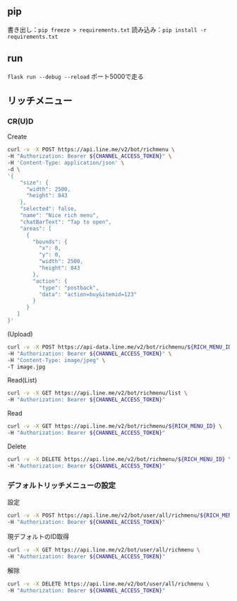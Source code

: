 ## pip
書き出し：`pip freeze > requirements.txt`
読み込み：`pip install -r requirements.txt`

## run
`flask run --debug --reload`
ポート5000で走る

## リッチメニュー
### CR(U)D
Create
```sh
curl -v -X POST https://api.line.me/v2/bot/richmenu \
-H "Authorization: Bearer ${CHANNEL_ACCESS_TOKEN}" \
-H 'Content-Type: application/json' \
-d \
'{
    "size": {
      "width": 2500,
      "height": 843
    },
    "selected": false,
    "name": "Nice rich menu",
    "chatBarText": "Tap to open",
    "areas": [
      {
        "bounds": {
          "x": 0,
          "y": 0,
          "width": 2500,
          "height": 843
        },
        "action": {
          "type": "postback",
          "data": "action=buy&itemid=123"
        }
      }
   ]
}'
```
(Upload)
```sh
curl -v -X POST https://api-data.line.me/v2/bot/richmenu/${RICH_MENU_ID}/content \
-H "Authorization: Bearer ${CHANNEL_ACCESS_TOKEN}" \
-H "Content-Type: image/jpeg" \
-T image.jpg
```
Read(List)
```sh
curl -v -X GET https://api.line.me/v2/bot/richmenu/list \
-H "Authorization: Bearer ${CHANNEL_ACCESS_TOKEN}"
```
Read
```sh
curl -v -X GET https://api.line.me/v2/bot/richmenu/${RICH_MENU_ID} \
-H "Authorization: Bearer ${CHANNEL_ACCESS_TOKEN}"
```
Delete
```sh
curl -v -X DELETE https://api.line.me/v2/bot/richmenu/${RICH_MENU_ID} \
-H "Authorization: Bearer ${CHANNEL_ACCESS_TOKEN}"
```

### デフォルトリッチメニューの設定
設定
```sh
curl -v -X POST https://api.line.me/v2/bot/user/all/richmenu/${RICH_MENU_ID} \
-H "Authorization: Bearer ${CHANNEL_ACCESS_TOKEN}"
```
現デフォルトのID取得
```sh
curl -v -X GET https://api.line.me/v2/bot/user/all/richmenu \
-H "Authorization: Bearer ${CHANNEL_ACCESS_TOKEN}"
```
解除
```sh
curl -v -X DELETE https://api.line.me/v2/bot/user/all/richmenu \
-H "Authorization: Bearer ${CHANNEL_ACCESS_TOKEN}"
```

